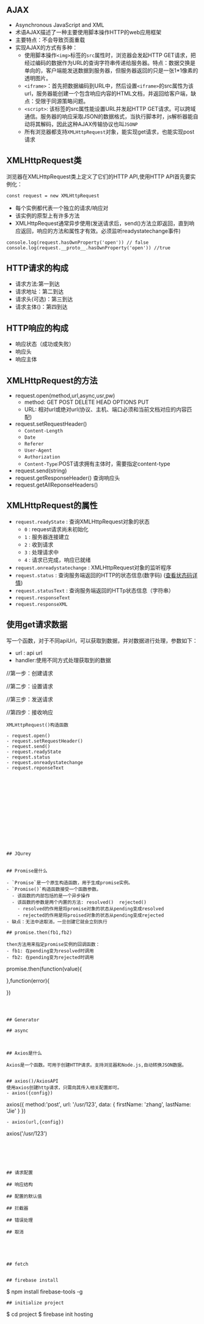 ## AJAX
- Asynchronous JavaScript and XML
- 术语AJAX描述了一种主要使用脚本操作HTTP的web应用框架
- 主要特点：不会导致页面重载
- 实现AJAX的方式有多种：
  - 使用脚本操作`<img>`标签的`src`属性时，浏览器会发起HTTP GET请求，把经过编码的数据作为URL的查询字符串传递给服务器。特点：数据交换是单向的，客户端能发送数据到服务器，但服务器返回的只是一张1*1像素的透明图片。
  - `<iframe>`：首先把数据编码到URL中，然后设置`<iframe>`的src属性为该url，服务器能创建一个包含响应内容的HTML文档，并返回给客户端，缺点：受限于同源策略问题。
  - `<script>`: 该标签的src属性能设置URL并发起HTTP GET请求。可以跨域通信。服务器的响应采取JSON的数据格式，当执行脚本时，js解析器能自动将其解码，因此这种AJAX传输协议也叫`JSONP`
  - 所有浏览器都支持`XMLHttpRequest`对象，能实现get请求，也能实现post请求


## XMLHttpRequest类
浏览器在XMLHttpRequest类上定义了它们的HTTP API,使用HTTP API首先要实例化：
```
const request = new XMLHttpRequest
```
- 每个实例都代表一个独立的请求/响应对
- 该实例的原型上有许多方法
- XMLHttpRequest通常异步使用(发送请求后，send()方法立即返回，直到响应返回，响应的方法和属性才有效。必须监听readystatechange事件) 
```
console.log(request.hasOwnProperty('open')) // false
console.log(request.__proto__.hasOwnProperty('open')) //true
```
## HTTP请求的构成
- 请求方法:第一到达
- 请求地址：第二到达
- 请求头(可选)：第三到达
- 请求主体()：第四到达

## HTTP响应的构成
- 响应状态（成功或失败）
- 响应头
- 响应主体

## XMLHttpRequest的方法
- request.open(method,url,async,usr,pw)
  - method: GET POST DELETE HEAD OPTIONS  PUT
  - URL: 相对url或绝对url(协议、主机、端口必须和当前文档对应的内容匹配)
- request.setRequestHeader()
  - `Content-Length`
  - `Date`
  - `Referer`
  - `User-Agent`
  - `Authorization`
  - `Content-Type`:POST请求拥有主体时，需要指定content-type
- request.send(string)
- request.getResponseHeader() 查询响应头
- request.getAllReponseHeaders()



## XMLHttpRequest的属性

- `request.readyState` : 查询XMLHttpRequest对象的状态
  - `0` : request请求尚未初始化
  - `1` : 服务器连接建立
  - `2` : 收到请求
  - `3` : 处理请求中
  - `4` : 请求已完成，响应已就绪
- `request.onreadystatechange` : XMLHttpRequest对象的监听程序
- `request.status` : 查询服务端返回的HTTP的状态信息(数字码) ([查看状态码详情](https://www.w3schools.com/tags/ref_httpmessages.asp))
- `request.statusText` : 查询服务端返回的HTTp状态信息（字符串）
- `request.responseText`
- `request.responseXML`

## 使用get请求数据
写一个函数，对于不同apiUrl，可以获取到数据，并对数据进行处理，参数如下：
- url : api url
- handler:使用不同方式处理获取到的数据




//第一步：创建请求

//第二步：设置请求

//第三步：发送请求

//第四步：接收响应

```
XMLHttpRequest()构造函数

- request.open()
- request.setRequestHeader()
- request.send()
- request.readyState
- request.status
- request.onreadystatechange
- request.reponseText















## JQurey


## Promise是什么

- `Promise`是一个原生构造函数，用于生成promise实例。
- `Promise()`构造函数接受一个函数参数。
  - 该函数的内部包括的是一个异步操作
  - 该函数的参数是两个内置的方法: resolved()  rejected()
    - resolved的作用是将promise对象的状态从pending变成resolved
    - rejected的作用是将proised对象的状态从pending变成rejected
- 缺点：无法中途取消，一旦创建它就会立刻执行

## promise.then(fb1,fb2)

then方法用来指定promise实例的回调函数：
- fb1: 在pending变为resolved时调用
- fb2: 在pending变为rejected时调用
```
promise.then(function(value){

},function(error){

})
```



## Generator

## async



## Axios是什么

Axios是一个函数。可用于创建HTTP请求。支持浏览器和Node.js,自动转换JSON数据。


## axios()/AxiosAPI
使用axios创建http请求，只需向其传入相关配置即可。
- axios({config})
```
axios({
  method:'post',
  url: '/usr/123',
  data: {
    firstName: 'zhang',
    lastName: 'Jie'
  }
})

```
- axios(url,{config})
```
axios('/usr/123')
```





## 请求配置

## 响应结构

## 配置的默认值

## 拦截器

## 错误处理

## 取消





## fetch


## firebase install

```
$ npm install firebase-tools -g
```
## initialize project
```
$ cd project
$ firebase init hosting
```
